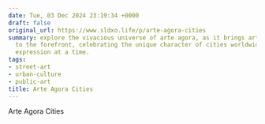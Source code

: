 ```yaml
---
date: Tue, 03 Dec 2024 23:19:34 +0000
draft: false
original_url: https://www.sldxo.life/p/arte-agora-cities
summary: explore the vivacious universe of arte agora, as it brings art from the streets
  to the forefront, celebrating the unique character of cities worldwide, one artistic
  expression at a time.
tags:
- street-art
- urban-culture
- public-art
title: Arte Agora Cities
---
```


Arte Agora Cities
